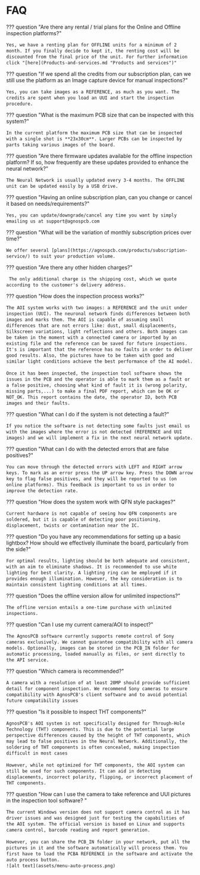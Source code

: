 # **FAQ**

??? question "Are there any rental / trial plans for the Online and Offline inspection platforms?"

    Yes, we have a renting plan for OFFLINE units for a minimum of 2 month. If you finally decide to kept it, the renting cost will be discounted from the final price of the unit. For further information click "[here](Products-and-services.md "Products and services")"

??? question "If we spend all the credits from our subscription plan, can we still use the platform as an Image capture device for manual inspections?"

    Yes, you can take images as a REFERENCE, as much as you want. The credits are spent when you load an UUI and start the inspection procedure.

??? question "What is the maximum PCB size that can be inspected with this system?"

    In the current platform the maximum PCB size that can be inspected with a single shot is **23x30cm**. Larger PCBs can be inspected by parts taking various images of the board.

??? question "Are there firmware updates available for the offline inspection platform? If so, how frequently are these updates provided to enhance the neural network?"

    The Neural Network is usually updated every 3-4 months. The OFFLINE unit can be updated easily by a USB drive.

??? question "Having an online subscription plan, can you change or cancel it based on needs/requirements?"

    Yes, you can update/downgrade/cancel any time you want by simply emailing us at support@agnospcb.com

??? question "What will be the variation of monthly subscription prices over time?"

    We offer several [plans](https://agnospcb.com/products/subscription-service/) to suit your production volume.

??? question "Are there any other hidden charges?"

     The only additional charge is the shipping cost, which we quote according to the customer's delivery address.

??? question "How does the inspection process works?"

    The AOI system works with two images: a REFERENCE and the unit under inspection (UUI). The neuronal network finds differences between both images and marks them. The AOI is capable of assuming small differences that are not errors like: dust, small displacements, Silkscreen variations, light reflections and others. Both images can be taken in the moment with a connected camera or imported by an existing file and the reference can be saved for future inspections. It's is important that the reference has no faults in order to deliver good results. Also, the pictures have to be taken with good and similar light conditions achieve the best performance of the AI model.
    
    Once it has been inspected, the inspection tool software shows the issues in the PCB and the operator is able to mark them as a fault or a false positive, choosing what kind of fault it is (wrong polarity, missing parts,...) to make a final PDF report, which can be OK or NOT_OK. This report contains the date, the operator ID, both PCB images and their faults.

??? question "What can I do if the system is not detecting a fault?"

    If you notice the software is not detecting some faults just email us with the images where the error is not detected (REFERENCE and UUI images) and we will implement a fix in the next neural network update.


??? question "What can I do with the detected errors that are false positives?"

    You can move through the detected errors with LEFT and RIGHT arrow keys. To mark as an error press the UP arrow key. Press the DOWN arrow key to flag false positives, and they will be reported to us (on online platforms). This feedback is important to us in order to improve the detection rate.

??? question "How does the system work with QFN style packages?"

    Current hardware is not capable of seeing how QFN components are soldered, but it is capable of detecting poor positioning, displacement, twists or contamination near the IC.

??? question "Do you have any recommendations for setting up a basic lightbox? How should we effectively illuminate the board, particularly from the side?"

    For optimal results, lighting should be both adequate and consistent, with an aim to eliminate shadows. It is recommended to use white lighting for best clarity. A lighting ring can be employed if it provides enough illumination. However, the key consideration is to maintain consistent lighting conditions at all times.

??? question "Does the offline version allow for unlimited inspections?"

    The offline version entails a one-time purchase with unlimited inspections.


??? question "Can I use my current camera/AOI to inspect?"

    The AgnosPCB software currently supports remote control of Sony cameras exclusively. We cannot guarantee compatibility with all camera models. Optionally, images can be stored in the PCB_IN folder for automatic processing, loaded manually as files, or sent directly to the API service.

??? question "Which camera is recommended?"

    A camera with a resolution of at least 20MP should provide sufficient detail for component inspection. We recommend Sony cameras to ensure compatibility with AgnosPCB's client software and to avoid potential future compatibility issues

??? question "Is it possible to inspect THT components?"

    AgnosPCB's AOI system is not specifically designed for Through-Hole Technology (THT) components. This is due to the potential large perspective differences caused by the height of THT components, which may lead to false positives in the Neural Network. Additionally, the soldering of THT components is often concealed, making inspection difficult in most cases 
    
    However, while not optimized for THT components, the AOI system can still be used for such components. It can aid in detecting displacements, incorrect polarity, flipping, or incorrect placement of THT components.

??? question "How can I use the camera to take reference and UUI pictures in the inspection tool software? "

    The current Windows version does not support camera control as it has driver issues and was designed just for testing the capabilities of the AOI system. The official version is based on Linux and supports camera control, barcode reading and report generation.
    
    However, you can share the PCB_IN folder in your network, put all the pictures in it and the software automatically will process them. You first have to load the PCBA REFERENCE in the software and activate the auto process button.
    ![alt text](assets/menu-auto-process.png)